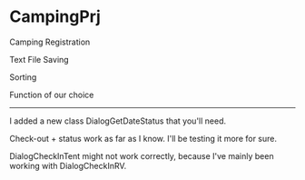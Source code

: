 # CampingPrj
Camping Registration 

Text File Saving

Sorting

Function of our choice

----------------------

I added a new class DialogGetDateStatus that you'll need.

Check-out + status work as far as I know. I'll be testing it more for sure.

DialogCheckInTent might not work correctly, because I've mainly been working with DialogCheckInRV.
